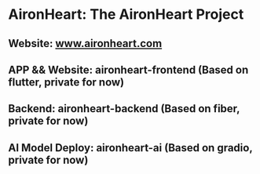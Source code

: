# AironHeart: The AironHeart Project 
 
## Website: www.aironheart.com  
## APP && Website: aironheart-frontend (Based on flutter, private for now)
## Backend: aironheart-backend (Based on fiber, private for now)
## AI Model Deploy: aironheart-ai (Based on gradio, private for now)
